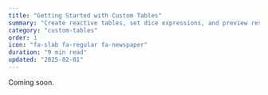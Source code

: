 ```yaml
---
title: "Getting Started with Custom Tables"
summary: "Create reactive tables, set dice expressions, and preview results in real time."
category: "custom-tables"
order: 1
icon: "fa-slab fa-regular fa-newspaper"
duration: "9 min read"
updated: "2025-02-01"
---
```


Coming soon.
